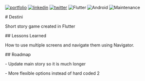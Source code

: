 [![portfolio](https://img.shields.io/badge/my_portfolio-000?style=for-the-badge&logo=ko-fi&logoColor=white)](https://jakubsochacki06.github.io/website/) 
 [![linkedin](https://img.shields.io/badge/linkedin-0A66C2?style=for-the-badge&logo=linkedin&logoColor=white)](https://www.linkedin.com/in/jakub-sochacki-253062238/) 
 [![twitter](https://img.shields.io/badge/instagram-ff69b4?style=for-the-badge&logo=instagram&logoColor=white)](https://twitter.com/) 
 ![Flutter](https://img.shields.io/badge/Flutter-%2302569B.svg?style=for-the-badge&logo=Flutter&logoColor=white) 
 ![Android](https://img.shields.io/badge/Android-3DDC84?style=flat-square&logo=android&logoColor=white) 
 ![Maintenance](https://img.shields.io/maintenance/no/2022?style=for-the-badge) 
  
 # Destini
  
 Short story game created in Flutter
  
  
 ## Lessons Learned 
  
 How to use multiple screens and navigate them using Navigator.
  
  
 ## Roadmap 
  
 - Update main story so it is much longer
  
 - More flexible options instead of hard coded 2
